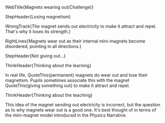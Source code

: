 WebTitle{Magnets wearing out(Challenge)}

StepHeader{Losing magnetism}

WrongTrack{The magnet sends out electricity to make it attract and repel. That&apos;s why it loses its strength.}

RightLines{Magnets wear out as their internal mini-magnets become disordered, pointing in all directions.}

StepHeader{Not giving out&hellip;}

ThinkHeader{Thinking about the learning}

In real life, QuoteThis{permanent} magnets do wear out and lose their magnetism. Pupils sometimes associate this with the magnet QuoteThis{giving something out} to make it attract and repel.

ThinkHeader{Thinking about the teaching}

This idea of the magnet sending out electricity is incorrect, but the question as to why magnets wear out is a good one. It&apos;s best thought of in terms of the mini-magnet model introduced in the Physics Narrative.

